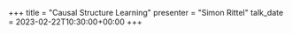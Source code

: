 +++
title = "Causal Structure Learning"
presenter = "Simon Rittel"
talk_date = 2023-02-22T10:30:00+00:00
+++

